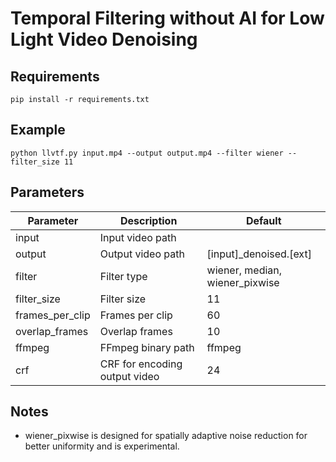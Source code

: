 # Temporal Filtering without AI for Low Light Video Denoising

## Requirements 
```shell
pip install -r requirements.txt
```

## Example
```shell
python llvtf.py input.mp4 --output output.mp4 --filter wiener --filter_size 11
```

## Parameters
| Parameter | Description | Default |
| -------- | -------- | -------- |
| input | Input video path |  |
| output | Output video path | [input]_denoised.[ext] |
| filter | Filter type | wiener, median, wiener_pixwise |
| filter_size | Filter size | 11 |
| frames_per_clip | Frames per clip | 60 |
| overlap_frames | Overlap frames | 10 |
| ffmpeg | FFmpeg binary path | ffmpeg |
| crf | CRF for encoding output video | 24 |

## Notes
- wiener_pixwise is designed for spatially adaptive noise reduction for better uniformity and is experimental.
